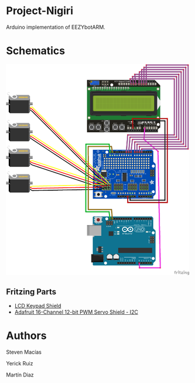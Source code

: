 # Project-Nigiri
Arduino implementation of EEZYbotARM.

# Schematics
<img src="docs/fritzing/Nigiri-schematic-image.png" alt="Nigiri schematic" width="500"/>

## Fritzing Parts
- [LCD Keypad Shield](https://github.com/RafaGS/Fritzing/blob/master/LCD%20Keypad%20Shield.fzpz)
- [Adafruit 16-Channel 12-bit PWM Servo Shield - I2C](https://github.com/adafruit/Fritzing-Library/blob/master/parts/Adafruit%2016-Channel%2012-bit%20PWM%20Servo%20Shield%20-%20I2C.fzpz)

# Authors
Steven Macías

Yerick Ruiz

Martín Diaz
